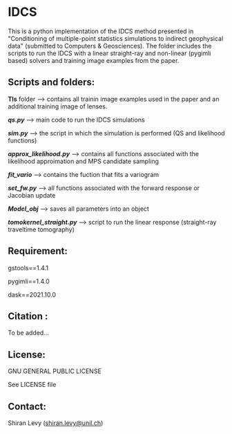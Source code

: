 # IDCS

This is a python implementation of the IDCS method presented in "Conditioning of multiple-point statistics simulations to indirect geophysical data" (submitted to Computers & Geosciences). 
The folder includes the scripts to run the IDCS with a linear straight-ray and non-linear (pygimli based) solvers and training image examples from the paper. 

## Scripts and folders:

**TIs** folder --> contains all trainin image examples used in the paper and an additional training image of lenses.

***qs.py*** --> main code to run the IDCS simulations

***sim.py*** --> the script in which the simulation is performed (QS and likelihood functions)

***approx_likelihood.py*** --> contains all functions associated with the likelihood approimation and MPS candidate sampling

***fit_vario*** --> contains the fuction that fits a variogram

***set_fw.py*** --> all functions associated with the forward response or Jacobian update

***Model_obj*** --> saves all parameters into an object

***tomokernel_straight.py*** --> script to run the linear response (straight-ray traveltime tomography)

## Requirement:

gstools==1.4.1

pygimli==1.4.0

dask==2021.10.0

## Citation :

To be added...

## License:

GNU GENERAL PUBLIC LICENSE

See LICENSE file

## Contact:

Shiran Levy (shiran.levy@unil.ch)
